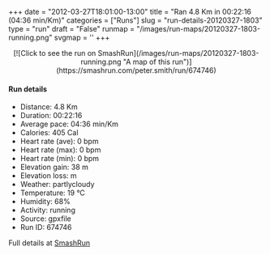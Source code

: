 +++
date = "2012-03-27T18:01:00-13:00"
title = "Ran 4.8 Km in 00:22:16 (04:36 min/Km)"
categories = ["Runs"]
slug = "run-details-20120327-1803"
type = "run"
draft = "False"
runmap = "/images/run-maps/20120327-1803-running.png"
svgmap = '<polyline points="90 78, 82 77, 72 83, 67 94, 64 96, 47 100, 34 97, 31 92, 42 66, 19 56, 28 37, 29 35, 64 5, 65 2, 62 0, 53 1, 48 4, 38 10, 14 34, 8 46, 15 33, 50 1, 59 0, 65 4, 28 36, 20 56, 43 65, 34 94, 46 100, 64 96, 75 83, 89 78, 93 72">'
+++



<!--more-->

<center>
[![Click to see the run on SmashRun](/images/run-maps/20120327-1803-running.png "A map of this run")](https://smashrun.com/peter.smith/run/674746)
</center>

#### Run details

* Distance: 4.8 Km
* Duration: 00:22:16
* Average pace: 04:36 min/Km
* Calories: 405 Cal
* Heart rate (ave): 0 bpm
* Heart rate (max): 0 bpm
* Heart rate (min): 0 bpm
* Elevation gain: 38 m
* Elevation loss:  m
* Weather: partlycloudy
* Temperature: 19 &deg;C
* Humidity: 68%
* Activity: running
* Source: gpxfile
* Run ID: 674746

Full details at [SmashRun](https://smashrun.com/peter.smith/run/674746)